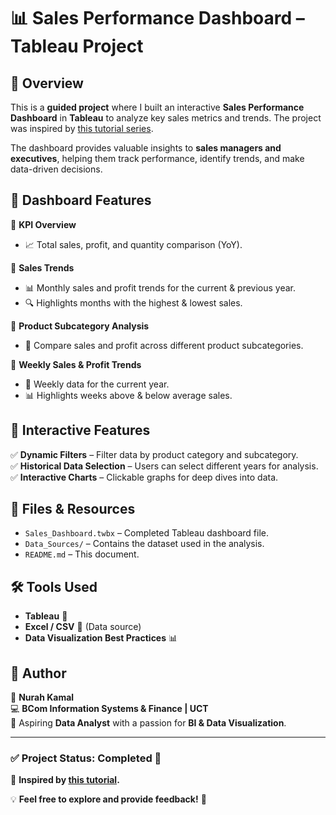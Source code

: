 # 📊 Sales Performance Dashboard – Tableau Project  

## 🚀 Overview  
This is a **guided project** where I built an interactive **Sales Performance Dashboard** in **Tableau** to analyze key sales metrics and trends. The project was inspired by [this tutorial series](https://www.youtube.com/watch?v=dahrmqT5GD4&list=PLvmB1541_Xx7-2jCqqUzDGea_wwwQesUF&index=3).  

The dashboard provides valuable insights to **sales managers and executives**, helping them track performance, identify trends, and make data-driven decisions.  

## 📌 Dashboard Features  

🔹 **KPI Overview**  
   - 📈 Total sales, profit, and quantity comparison (YoY).  

🔹 **Sales Trends**  
   - 📊 Monthly sales and profit trends for the current & previous year.  
   - 🔍 Highlights months with the highest & lowest sales.  

🔹 **Product Subcategory Analysis**  
   - 📂 Compare sales and profit across different product subcategories.  

🔹 **Weekly Sales & Profit Trends**  
   - 📆 Weekly data for the current year.  
   - 📊 Highlights weeks above & below average sales.  

## 🎯 Interactive Features  
✅ **Dynamic Filters** – Filter data by product category and subcategory.  
✅ **Historical Data Selection** – Users can select different years for analysis.  
✅ **Interactive Charts** – Clickable graphs for deep dives into data.  

## 📂 Files & Resources  
- `Sales_Dashboard.twbx` – Completed Tableau dashboard file.  
- `Data_Sources/` – Contains the dataset used in the analysis.  
- `README.md` – This document.  

## 🛠️ Tools Used  
- **Tableau** 🎨  
- **Excel / CSV** 📄 (Data source)  
- **Data Visualization Best Practices** 📊  

## 📢 Author  
👤 **Nurah Kamal**  
💻 **BCom Information Systems & Finance | UCT**  
📌 Aspiring **Data Analyst** with a passion for **BI & Data Visualization**.  

---

### ✅ Project Status: **Completed** 🎉  
🔗 **Inspired by [this tutorial](https://www.youtube.com/watch?v=dahrmqT5GD4&list=PLvmB1541_Xx7-2jCqqUzDGea_wwwQesUF&index=3).**  

💡 **Feel free to explore and provide feedback!** 🚀  
